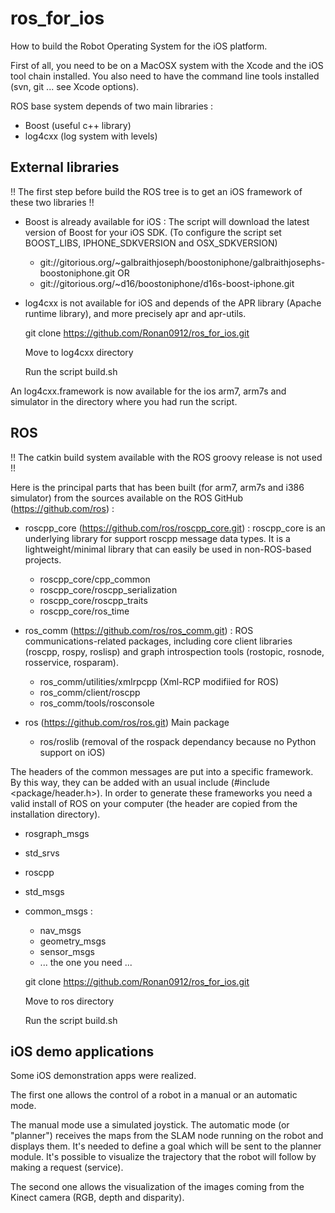 ros_for_ios
===========

How to build the Robot Operating System for the iOS platform.

First of all, you need to be on a MacOSX system with the Xcode and the iOS tool
chain installed. You also need to have the command line tools installed (svn,
 git ... see Xcode options). 

ROS base system depends of two main libraries :
- Boost (useful c++ library)
- log4cxx (log system with levels)

External libraries
------------------

!! The first step before build the ROS tree is to get an iOS framework of these
two libraries !!

* Boost is already available for iOS :
The script will download the latest version of Boost for your iOS SDK.
(To configure the script set BOOST_LIBS, IPHONE_SDKVERSION and OSX_SDKVERSION)
 
	- git://gitorious.org/~galbraithjoseph/boostoniphone/galbraithjosephs-boostoniphone.git
	OR
	- git://gitorious.org/~d16/boostoniphone/d16s-boost-iphone.git
   
* log4cxx is not available for iOS and depends of the APR library (Apache
runtime library), and more precisely apr and apr-utils.

	git clone https://github.com/Ronan0912/ros_for_ios.git
    
	Move to log4cxx directory

	Run the script build.sh

An log4cxx.framework is now available for the ios arm7, arm7s and simulator in
the directory where you had run the script.

ROS
---

!! The catkin build system available with the ROS groovy release is not used !!

Here is the principal parts that has been built (for arm7, arm7s and i386
simulator) from the sources available on the ROS GitHub 
(https://github.com/ros) :

* roscpp_core (https://github.com/ros/roscpp_core.git) :
roscpp_core is an underlying library for support roscpp message data types. It is a 
lightweight/minimal library that can easily be used in non-ROS-based projects.
 
	- roscpp_core/cpp_common
	- roscpp_core/roscpp_serialization
	- roscpp_core/roscpp_traits
	- roscpp_core/ros_time

* ros_comm (https://github.com/ros/ros_comm.git) :
ROS communications-related packages, including core client libraries (roscpp, rospy,
roslisp) and graph introspection tools (rostopic, rosnode, rosservice, rosparam).
  
    - ros_comm/utilities/xmlrpcpp (Xml-RCP modifiied for ROS)
    - ros_comm/client/roscpp
    - ros_comm/tools/rosconsole

* ros (https://github.com/ros/ros.git)
Main package

    - ros/roslib (removal of the rospack dependancy because no Python support
        on iOS)

The headers of the common messages are put into a specific framework. By this
way, they can be added with an usual include (#include <package/header.h>).
In order to generate these frameworks you need a valid install of ROS on your
computer (the header are copied from the installation directory).

- rosgraph_msgs
- std_srvs
- roscpp 
- std_msgs
- common_msgs :
	- nav_msgs
	- geometry_msgs
	- sensor_msgs
	- ... the one you need ...

	git clone https://github.com/Ronan0912/ros_for_ios.git

    Move to ros directory

    Run the script build.sh

iOS demo applications
---------------------

Some iOS demonstration apps were realized.

The first one allows the control of a robot in a manual or an automatic mode.

The manual mode use a simulated joystick. The automatic mode (or "planner")
receives the maps from the SLAM node running on the robot and displays them.
It's needed to define a goal which will be sent to the planner module.
It's possible to visualize the trajectory that the robot will follow by 
making a request (service).

The second one allows the visualization of the images coming from the Kinect
camera (RGB, depth and disparity).

